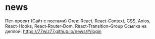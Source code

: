 # news
Пет-проект (Сайт с постами)
Стек: React, React-Context, CSS, Axios, React-Hooks, React-Router-Dom, React-Transition-Group
Ссылка на деплой:
https://77wiz77.github.io/news/#/login

